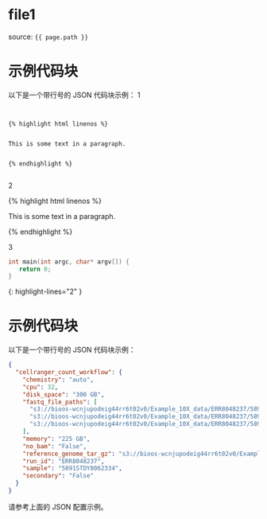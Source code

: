 # file1

source: `{{ page.path }}`

# 示例代码块

以下是一个带行号的 JSON 代码块示例：
1

<pre class="highlight"><code class="language-json">

{% highlight html linenos %}
  <p>This is some text in a paragraph.</p>
{% endhighlight %}

</code></pre>

2

{% highlight html linenos %}
  <p>This is some text in a paragraph.</p>
{% endhighlight %}


3

```c
int main(int argc, char* argv[]) {
   return 0;
}
```
{: highlight-lines="2" }


# 示例代码块

以下是一个带行号的 JSON 代码块示例：

```json
{
  "cellranger_count_workflow": {
    "chemistry": "auto",
    "cpu": 32,
    "disk_space": "300 GB",
    "fastq_file_paths": [
      "s3://bioos-wcnjupodeig44rr6t02v0/Example_10X_data/ERR8048237/5891STDY8062334_S1_L001_I1_001.fastq.gz",
      "s3://bioos-wcnjupodeig44rr6t02v0/Example_10X_data/ERR8048237/5891STDY8062334_S1_L001_R1_001.fastq.gz",
      "s3://bioos-wcnjupodeig44rr6t02v0/Example_10X_data/ERR8048237/5891STDY8062334_S1_L001_R2_001.fastq.gz"
    ],
    "memory": "225 GB",
    "no_bam": "False",
    "reference_genome_tar_gz": "s3://bioos-wcnjupodeig44rr6t02v0/Example_10X_data/ERR8048237/RAW/refdata-cellranger-GRCh38-3.0.0.tar.gz",
    "run_id": "ERR8048237",
    "sample": "5891STDY8062334",
    "secondary": "False"
  }
}
```

请参考上面的 JSON 配置示例。
